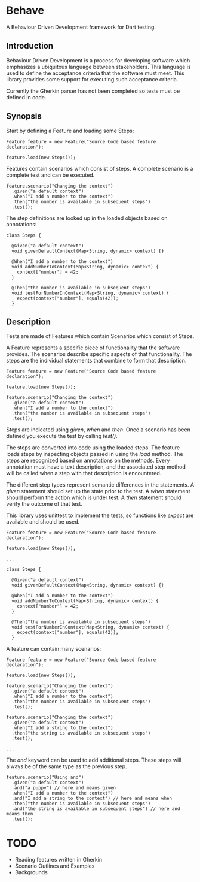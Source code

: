 Behave
======

A Behaviour Driven Development framework for Dart testing.

Introduction
------------

Behaviour Driven Development is a process for developing software which
emphasizes a ubiquitous language between stakeholders. This language is used to
define the acceptance criteria that the software must meet. This library
provides some support for executing such acceptance criteria.

Currently the Gherkin parser has not been completed so tests must be defined in
code.

Synopsis
--------

Start by defining a Feature and loading some Steps:

    Feature feature = new Feature("Source Code based feature declaration");

    feature.load(new Steps());

Features contain scenarios which consist of steps. A complete scenario is a
complete test and can be executed.

    feature.scenario("Changing the context")
      .given("a default context")
      .when("I add a number to the context")
      .then("the number is available in subsequent steps")
      .test();

The step definitions are looked up in the loaded objects based on annotations:

    class Steps {

      @Given("a default context")
      void givenDefaultContext(Map<String, dynamic> context) {}

      @When("I add a number to the context")
      void addNumberToContext(Map<String, dynamic> context) {
        context["number"] = 42;
      }

      @Then("the number is available in subsequent steps")
      void testForNumberInContext(Map<String, dynamic> context) {
        expect(context["number"], equals(42));
      }

Description
-----------

Tests are made of Features which contain Scenarios which consist of Steps.

A Feature represents a specific piece of functionality that the software
provides. The scenarios describe specific aspects of that functionality. The
steps are the individual statements that combine to form that description.

    Feature feature = new Feature("Source Code based feature declaration");

    feature.load(new Steps());

    feature.scenario("Changing the context")
      .given("a default context")
      .when("I add a number to the context")
      .then("the number is available in subsequent steps")
      .test();

Steps are indicated using _given_, _when_ and _then_. Once a scenario has been
defined you execute the test by calling _test()_.

The steps are converted into code using the loaded steps. The feature loads
steps by inspecting objects passed in using the _load_ method. The steps are
recognized based on annotations on the methods. Every annotation must have a
text description, and the associated step method will be called when a step
with that description is encountered.

The different step types represent semantic differences in the statements. A
_given_ statement should set up the state prior to the test. A _when_ statement
should perform the action which is under test. A _then_ statement should verify
the outcome of that test.

This library uses unittest to implement the tests, so functions like _expect_
are available and should be used.

    Feature feature = new Feature("Source Code based feature declaration");

    feature.load(new Steps());

    ...

    class Steps {

      @Given("a default context")
      void givenDefaultContext(Map<String, dynamic> context) {}

      @When("I add a number to the context")
      void addNumberToContext(Map<String, dynamic> context) {
        context["number"] = 42;
      }

      @Then("the number is available in subsequent steps")
      void testForNumberInContext(Map<String, dynamic> context) {
        expect(context["number"], equals(42));
      }

A feature can contain many scenarios:

    Feature feature = new Feature("Source Code based feature declaration");

    feature.load(new Steps());

    feature.scenario("Changing the context")
      .given("a default context")
      .when("I add a number to the context")
      .then("the number is available in subsequent steps")
      .test();

    feature.scenario("Changing the context")
      .given("a default context")
      .when("I add a string to the context")
      .then("the string is available in subsequent steps")
      .test();

    ...

The _and_ keyword can be used to add additional steps. These steps will always
be of the same type as the previous step.

    feature.scenario("Using and")
      .given("a default context")
      .and("a puppy") // here and means given
      .when("I add a number to the context")
      .and("I add a string to the context") // here and means when
      .then("the number is available in subsequent steps")
      .and("the string is available in subsequent steps") // here and means then
      .test();

TODO
====

 * Reading features written in Gherkin
 * Scenario Outlines and Examples
 * Backgrounds

